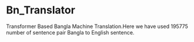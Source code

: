 # Bn_Translator
Transformer Based Bangla Machine Translation.Here we have used 195775 number of sentence pair Bangla to English sentence.
